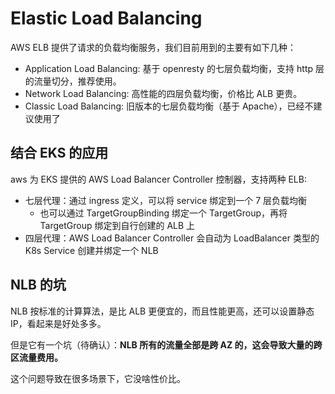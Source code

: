 # Elastic Load Balancing

AWS ELB 提供了请求的负载均衡服务，我们目前用到的主要有如下几种：

- Application Load Balancing: 基于 openresty 的七层负载均衡，支持 http 层的流量切分，推荐使用。
- Network Load Balancing: 高性能的四层负载均衡，价格比 ALB 更贵。
- Classic Load Balancing: 旧版本的七层负载均衡（基于 Apache），已经不建议使用了


## 结合 EKS 的应用

aws 为 EKS 提供的 AWS Load Balancer Controller 控制器，支持两种 ELB:

- 七层代理：通过 ingress 定义，可以将 service 绑定到一个 7 层负载均衡
  - 也可以通过 TargetGroupBinding 绑定一个 TargetGroup，再将 TargetGroup 绑定到自行创建的 ALB 上
- 四层代理：AWS Load Balancer Controller 会自动为 LoadBalancer 类型的 K8s Service 创建并绑定一个 NLB


## NLB 的坑

NLB 按标准的计算算法，是比 ALB 更便宜的，而且性能更高，还可以设置静态 IP，看起来是好处多多。

但是它有一个坑（待确认）：**NLB 所有的流量全部是跨 AZ 的，这会导致大量的跨区流量费用。**

这个问题导致在很多场景下，它没啥性价比。

